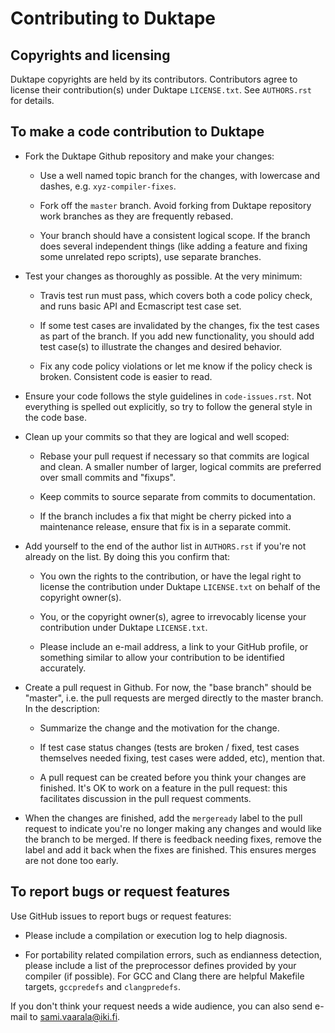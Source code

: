 Contributing to Duktape
=======================

Copyrights and licensing
------------------------

Duktape copyrights are held by its contributors.  Contributors agree to
license their contribution(s) under Duktape `LICENSE.txt`.  See `AUTHORS.rst`
for details.

To make a code contribution to Duktape
--------------------------------------

* Fork the Duktape Github repository and make your changes:

  - Use a well named topic branch for the changes, with lowercase and dashes,
    e.g. `xyz-compiler-fixes`.

  - Fork off the `master` branch.  Avoid forking from Duktape repository work
    branches as they are frequently rebased.

  - Your branch should have a consistent logical scope.  If the branch does
    several independent things (like adding a feature and fixing some unrelated
    repo scripts), use separate branches.

* Test your changes as thoroughly as possible.  At the very minimum:

  - Travis test run must pass, which covers both a code policy check, and
    runs basic API and Ecmascript test case set.

  - If some test cases are invalidated by the changes, fix the test cases as
    part of the branch.  If you add new functionality, you should add test
    case(s) to illustrate the changes and desired behavior.

  - Fix any code policy violations or let me know if the policy check is
    broken.  Consistent code is easier to read.

* Ensure your code follows the style guidelines in `code-issues.rst`.
  Not everything is spelled out explicitly, so try to follow the general
  style in the code base.

* Clean up your commits so that they are logical and well scoped:

  - Rebase your pull request if necessary so that commits are logical and
    clean.  A smaller number of larger, logical commits are preferred over
    small commits and "fixups".

  - Keep commits to source separate from commits to documentation.

  - If the branch includes a fix that might be cherry picked into a
    maintenance release, ensure that fix is in a separate commit.

* Add yourself to the end of the author list in `AUTHORS.rst` if you're
  not already on the list.  By doing this you confirm that:

  - You own the rights to the contribution, or have the legal right to
    license the contribution under Duktape `LICENSE.txt` on behalf of
    the copyright owner(s).

  - You, or the copyright owner(s), agree to irrevocably license your
    contribution under Duktape `LICENSE.txt`.

  - Please include an e-mail address, a link to your GitHub profile, or
    something similar to allow your contribution to be identified accurately.

* Create a pull request in Github.  For now, the "base branch" should be
  "master", i.e. the pull requests are merged directly to the master branch.
  In the description:

  - Summarize the change and the motivation for the change.

  - If test case status changes (tests are broken / fixed, test cases
    themselves needed fixing, test cases were added, etc), mention that.

  - A pull request can be created before you think your changes are finished.
    It's OK to work on a feature in the pull request: this facilitates
    discussion in the pull request comments.

* When the changes are finished, add the `mergeready` label to the pull
  request to indicate you're no longer making any changes and would like
  the branch to be merged.  If there is feedback needing fixes, remove the
  label and add it back when the fixes are finished.  This ensures merges
  are not done too early.

To report bugs or request features
----------------------------------

Use GitHub issues to report bugs or request features:

* Please include a compilation or execution log to help diagnosis.

* For portability related compilation errors, such as endianness detection,
  please include a list of the preprocessor defines provided by your compiler
  (if possible).  For GCC and Clang there are helpful Makefile targets,
  `gccpredefs` and `clangpredefs`.

If you don't think your request needs a wide audience, you can also
send e-mail to <sami.vaarala@iki.fi>.
